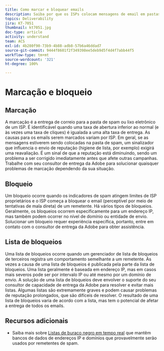 ```yaml
---
title: Como marcar e bloquear emails
description: Saiba por que os ISPs colocam mensagens de email em pastas de spam ou as bloqueiam.
topics: Deliverability
jira: KT-7051
thumbnail: kt7051.jpg
doc-type: article
activity: understand
team: ACS
exl-id: 4b280f90-73b9-4b88-adb8-57b6a46ddad7
source-git-commit: 9444f8601f2f349398ee5deb9d5f4d4f7abb44f5
workflow-type: tm+mt
source-wordcount: '321'
ht-degree: 100%

---
```


# Marcação e bloqueio

## Marcação

A marcação é a entrega de correio para a pasta de spam ou lixo eletrônico de um ISP. É identificável quando uma taxa de abertura inferior ao normal (e às vezes uma taxa de cliques) é igualada a uma alta taxa de entrega. As causas para os emails serem marcados variam por ISP. Em geral, se as mensagens estiverem sendo colocadas na pasta de spam, um sinalizador que influencia o envio de reputação (higiene de lista, por exemplo) exigirá uma reavaliação. É um sinal de que a reputação está diminuindo, sendo um problema a ser corrigido imediatamente antes que afete outras campanhas. Trabalhe com seu consultor de entrega da Adobe para solucionar quaisquer problemas de marcação dependendo da sua situação.

## Bloqueio

Um bloqueio ocorre quando os indicadores de spam atingem limites de ISP proprietários e o ISP começa a bloquear o email (perceptível por meio de tentativas de mala direta) de um remetente. Há vários tipos de bloqueios. Geralmente, os bloqueios ocorrem especificamente para um endereço IP, mas também podem ocorrer no nível de domínio ou entidade de envio. Solucionar um bloqueio requer experiência específica, portanto, entre em contato com o consultor de entrega da Adobe para obter assistência.

## Lista de bloqueios

Uma lista de bloqueios ocorre quando um gerenciador de lista de bloqueios de terceiros registra um comportamento semelhante a um remetente. Às vezes a causa de uma lista de bloqueios é publicada pela parte da lista de bloqueios. Uma lista geralmente é baseada em endereço IP, mas em casos mais severos pode ser por intervalo IP ou até mesmo por um domínio de envio. A solução de uma lista de bloqueios deve envolver o suporte do seu consultor de capacidade de entrega da Adobe para resolver e evitar mais listas. Algumas listas são extremamente graves e podem causar problemas de reputação prolongados, que são difíceis de resolver. O resultado de uma lista de bloqueios varia de acordo com a lista, mas tem o potencial de afetar a entrega de todos os emails.

## Recursos adicionais

* Saiba mais sobre [Listas de buraco negro em tempo real](/help/additional-resources/blocklist-databases.md) que mantêm bancos de dados de endereços IP e domínios que provavelmente serão usados por remetentes de spam.
